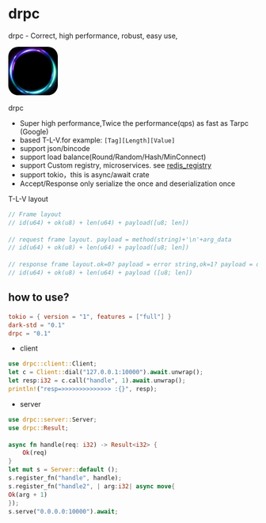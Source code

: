 # drpc

drpc - Correct, high performance, robust, easy use,

<img style="width: 100px;height: 98px;border-radius:20px;" src="logo.png" />

drpc

* Super high performance,Twice the performance(qps) as fast as Tarpc (Google)
* based T-L-V.for example:  ```[Tag][Length][Value]```
* support json/bincode
* support load balance(Round/Random/Hash/MinConnect)
* support Custom registry, microservices. see [redis_registry](example/src/redis_registry.rs)
* support tokio，this is async/await crate
* Accept/Response only serialize the once and deserialization once

T-L-V layout

```rust
// Frame layout
// id(u64) + ok(u8) + len(u64) + payload([u8; len])

// request frame layout. payload = method(string)+'\n'+arg_data
// id(u64) + ok(u8) + len(u64) + payload([u8; len])

// response frame layout.ok=0? payload = error string,ok=1? payload = data
// id(u64) + ok(u8) + len(u64) + payload ([u8; len])
```

## how to use?

```toml
tokio = { version = "1", features = ["full"] }
dark-std = "0.1"
drpc = "0.1"
```

* client

```rust
use drpc::client::Client;
let c = Client::dial("127.0.0.1:10000").await.unwrap();
let resp:i32 = c.call("handle", 1).await.unwrap();
println!("resp=>>>>>>>>>>>>>> :{}", resp);
```

* server

```rust
use drpc::server::Server;
use drpc::Result;

async fn handle(req: i32) -> Result<i32> {
    Ok(req)
}
let mut s = Server::default ();
s.register_fn("handle", handle);
s.register_fn("handle2", | arg:i32| async move{
Ok(arg + 1)
});
s.serve("0.0.0.0:10000").await;
```